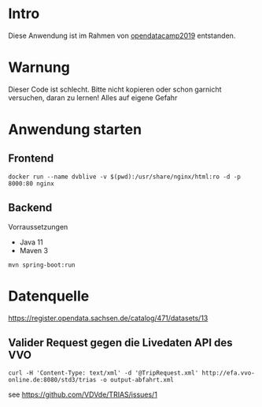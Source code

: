 # Intro
Diese Anwendung ist im Rahmen von [opendatacamp2019](http://www.dresden.de/odcdresden19) entstanden.

# Warnung
Dieser Code ist schlecht. Bitte nicht kopieren oder schon garnicht versuchen, daran zu lernen! Alles auf eigene Gefahr

# Anwendung starten
## Frontend
```docker run --name dvblive -v $(pwd):/usr/share/nginx/html:ro -d -p 8000:80 nginx```

## Backend
Vorraussetzungen
* Java 11
* Maven 3
```
mvn spring-boot:run
```

# Datenquelle
https://register.opendata.sachsen.de/catalog/471/datasets/13

## Valider Request gegen die Livedaten API des VVO
```
curl -H 'Content-Type: text/xml' -d '@TripRequest.xml' http://efa.vvo-online.de:8080/std3/trias -o output-abfahrt.xml
```
see https://github.com/VDVde/TRIAS/issues/1

